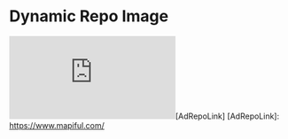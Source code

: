 # Dynamic Repo Image
![Dynamic Image in Repo](https://staging.mapiful.com/repo.php?v=0.0.1)[AdRepoLink]
[AdRepoLink]: https://www.mapiful.com/
